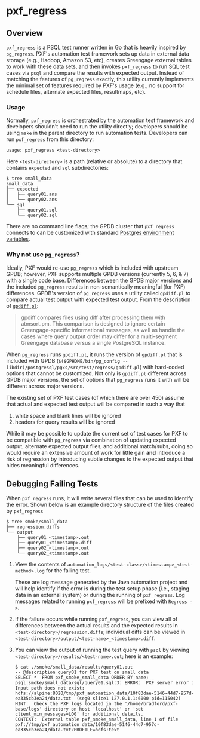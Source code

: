 # pxf_regress

## Overview

`pxf_regress` is a PSQL test runner written in Go that is heavily inspired by
`pg_regress`. PXF's automation test framework sets up data in external data
storage (e.g., Hadoop, Amazon S3, etc), creates Greengage external tables to
work with these data sets, and then invokes `pxf_regress` to run SQL test cases
via `psql` and compare the results with expected output. Instead of matching
the features of `pg_regress` exactly, this utility currently implements the
minimal set of features required by PXF's usage (e.g., no support for schedule
files, alternate expected files, resultmaps, etc).

### Usage

Normally, `pxf_regress` is orchestrated by the automation test framework and
developers shouldn't need to run the utility directly; developers should be
using `make` in the parent directory to run automation tests. Developers can
run `pxf_regress` from this directory:

```console
usage: pxf_regress <test-directory>
```

Here `<test-directory>` is a path (relative or absolute) to a directory that
contains `expected` and `sql` subdirectories:

```console
$ tree small_data
small_data
├── expected
│   ├── query01.ans
│   └── query02.ans
└── sql
    ├── query01.sql
    └── query02.sql
```

There are no command line flags; the GPDB cluster that `pxf_regress` connects
to can be customized with standard [Postgres environment variables][1].

### Why not use `pg_regress`?

Ideally, PXF would re-use `pg_regress` which is included with upstream GPDB;
however, PXF supports multiple GPDB versions (currently 5, 6, & 7) with a
single code base. Differences between the GPDB major versions and the included
`pg_regress` results in non-semantically meaningful (for PXF) differences.
GPDB's version of `pg_regress` uses a utility called `gpdiff.pl` to compare
actual test output with expected test output. From the description of
[`gpdiff.pl`][2]:

> gpdiff compares files using diff after processing them with atmsort.pm.
> This comparison is designed to ignore certain Greengage-specific
> informational messages, as well as handle the cases where query output
> order may differ for a multi-segment Greengage database versus a
> single PostgreSQL instance.

When `pg_regress` runs `gpdiff.pl`, it runs the version of `gpdiff.pl` that is
included with GPDB (`$($GPHOME/bin/pg_config
--libdir)/postgresql/pgxs/src/test/regress/gpdiff.pl`) with hard-coded options
that cannot be customized. Not only is `gpdiff.pl` different across GPDB major
versions, the set of options that `pg_regress` runs it with will be different
across major versions.

The existing set of PXF test cases (of which there are over 450) assume that
actual and expected test output will be compared in such a way that

1. white space and blank lines will be ignored
1. headers for query results will be ignored

While it may be possible to update the current set of test cases for PXF to be
compatible with `pg_regress` via combination of updating expected output,
alternate expected output files, and additional match/subs, doing so would
require an extensive amount of work for little gain **and** introduce a risk of
regression by introducing subtle changes to the expected output that hides
meaningful differences.

## Debugging Failing Tests

When `pxf_regress` runs, it will write several files that can be used to
identify the error. Shown below is an example directory structure of the files
created by `pxf_regress`

```console
$ tree smoke/small_data
├── regression.diffs
└── output
    ├── query01_<timestamp>.out
    ├── query01_<timestamp>.diff
    ├── query02_<timestamp>.out
    └── query02_<timestamp>.out
```

1. View the contents of
   `automation_logs/<test-class>/<timestamp>_<test-method>.log` for the failing
   test.

    These are log message generated by the Java automation project and will
    help identify if the error is during the test setup phase (i.e., staging
    data in an external system) or during the running of `pxf_regress`. Log
    messages related to running `pxf_regress` will be prefixed with `Regress
    ->`.

1. If the failure occurs while running `pxf_regress`, you can view all of
   differences between the actual results and the expected results in
   `<test-directory>/regression.diffs`; individual diffs can be viewed in
   `<test-directory>/output/<test-name>_<timestamp>.diff`.

1. You can view the output of running the test query with `psql` by viewing
   `<test-directory>/results/<test-name>.out`; here is an example:

    ```console
    $ cat ./smoke/small_data/results/query01.out
    -- @description query01 for PXF test on small data
    SELECT *  FROM pxf_smoke_small_data ORDER BY name;
    psql:smoke/small_data/sql/query01.sql:3: ERROR:  PXF server error : Input path does not exist: hdfs://alpine:8020/tmp/pxf_automation_data/10f83dae-5146-44d7-957d-ea335cb3ea24/data.txt  (seg0 slice1 127.0.1.1:6000 pid=115042)
    HINT:  Check the PXF logs located in the '/home/bradford/pxf-base/logs' directory on host 'localhost' or 'set client_min_messages=LOG' for additional details.
    CONTEXT:  External table pxf_smoke_small_data, line 1 of file pxf://tmp/pxf_automation_data/10f83dae-5146-44d7-957d-ea335cb3ea24/data.txt?PROFILE=hdfs:text
    ```

[1]: https://www.postgresql.org/docs/12/libpq-envars.html
[2]: https://github.com/GreengageDB/greengage/blob/main/src/test/regress/gpdiff.pl
